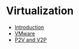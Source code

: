 # Virtualization

* [Introduction](introduction/README.md)
* [VMware](vmware/README.md)
* [P2V and V2P](p2v_and_v2p/README.md)